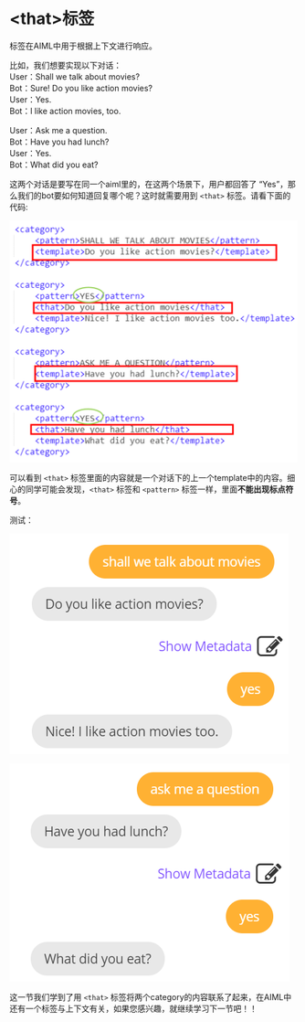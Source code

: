 \<that>标签
============
<that>标签在AIML中用于根据上下文进行响应。  

比如，我们想要实现以下对话：  
User：Shall we talk about movies?  
Bot：Sure! Do you like action movies?  
User：Yes.  
Bot：I like action movies, too.  

User：Ask me a question.  
Bot：Have you had lunch?  
User：Yes.  
Bot：What did you eat?  

这两个对话是要写在同一个aiml里的，在这两个场景下，用户都回答了 “Yes”，那么我们的bot要如何知道回复哪个呢？这时就需要用到 `<that>` 标签。请看下面的代码:  

![20](images/20.png)  

可以看到 `<that>` 标签里面的内容就是一个对话下的上一个template中的内容。细心的同学可能会发现，`<that>` 标签和 `<pattern>` 标签一样，里面**不能出现标点符号**。  

测试：  

![21](images/21.png)  

![22](images/22.png)  

这一节我们学到了用 `<that>` 标签将两个category的内容联系了起来，在AIML中还有一个标签与上下文有关，如果您感兴趣，就继续学习下一节吧！！  


